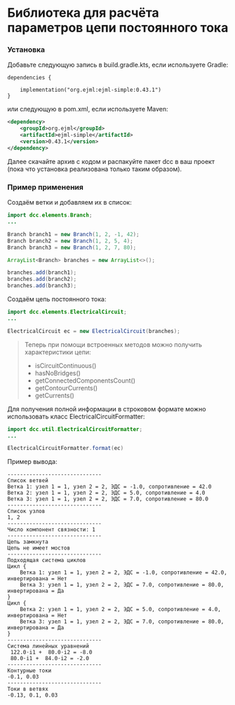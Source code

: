 # Библиотека для расчёта параметров цепи постоянного тока

### Установка

Добавьте следующую запись в build.gradle.kts, если используете Gradle:
```Gradle
dependencies {

	implementation("org.ejml:ejml-simple:0.43.1")
}
```
или следующую в pom.xml, если используете Maven:
```XML
<dependency>
    <groupId>org.ejml</groupId>
    <artifactId>ejml-simple</artifactId>
    <version>0.43.1</version>
</dependency>
```
Далее скачайте архив с кодом и распакуйте пакет dcc в ваш проект (пока что установка реализована только таким образом).

### Пример применения

Создаём ветки и добавляем их в список:
```Java
import dcc.elements.Branch;
...

Branch branch1 = new Branch(1, 2, -1, 42);
Branch branch2 = new Branch(1, 2, 5, 4);
Branch branch3 = new Branch(1, 2, 7, 80);

ArrayList<Branch> branches = new ArrayList<>();

branches.add(branch1);
branches.add(branch2);
branches.add(branch3);
```

Создаём цепь постоянного тока:
```Java
import dcc.elements.ElectricalCircuit;
...

ElectricalCircuit ec = new ElectricalCircuit(branches);
```

>Теперь при помощи встроенных методов можно получить характеристики цепи:
>
> - isCircuitContinuous()
> - hasNoBridges()
> - getConnectedComponentsCount()
> - getContourCurrents()
> - getCurrents()

Для получения полной информации в строковом формате можно использовать класс ElectricalCircuitFormatter:

```Java
import dcc.util.ElectricalCircuitFormatter;
...

ElectricalCircuitFormatter.format(ec)
```

Пример вывода:

```
------------------------------
Список ветвей
Ветка 1: узел 1 = 1, узел 2 = 2, ЭДС = -1.0, сопротивление = 42.0
Ветка 2: узел 1 = 1, узел 2 = 2, ЭДС = 5.0, сопротивление = 4.0
Ветка 3: узел 1 = 1, узел 2 = 2, ЭДС = 7.0, сопротивление = 80.0
------------------------------
Список узлов
1, 2
------------------------------
Число компонент связности: 1
------------------------------
Цепь замкнута
Цепь не имеет мостов
------------------------------
Подходящая система циклов
Цикл {
	Ветка 1: узел 1 = 1, узел 2 = 2, ЭДС = -1.0, сопротивление = 42.0, инвертирована = Нет
	Ветка 3: узел 1 = 1, узел 2 = 2, ЭДС = 7.0, сопротивление = 80.0, инвертирована = Да
}
Цикл {
	Ветка 2: узел 1 = 1, узел 2 = 2, ЭДС = 5.0, сопротивление = 4.0, инвертирована = Нет
	Ветка 3: узел 1 = 1, узел 2 = 2, ЭДС = 7.0, сопротивление = 80.0, инвертирована = Да
}
------------------------------
Система линейных уравнений
 122.0⋅i1 +  80.0⋅i2 = -8.0
 80.0⋅i1 +  84.0⋅i2 = -2.0
------------------------------
Контурные токи
-0.1, 0.03
------------------------------
Токи в ветвях
-0.13, 0.1, 0.03
```
